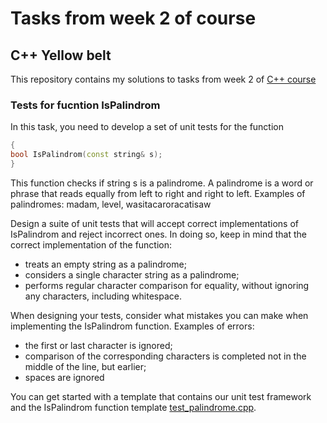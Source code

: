 # Tasks from week 2 of course

## C++ Yellow belt
This repository contains my solutions to tasks from week 2 of [C++ course](https://www.coursera.org/learn/c-plus-plus-yellow/home/welcome)
### Tests for fucntion IsPalindrom

In this task, you need to develop a set of unit tests for the function
```cpp
{
bool IsPalindrom(const string& s);
}
```
This function checks if string s is a palindrome. A palindrome is a word or phrase that reads equally from left to right and right to left. Examples of palindromes: madam, level, wasitacaroracatisaw

Design a suite of unit tests that will accept correct implementations of IsPalindrom and reject incorrect ones. In doing so, keep in mind that the correct implementation of the function:

- treats an empty string as a palindrome;
- considers a single character string as a palindrome;
- performs regular character comparison for equality, without ignoring any characters, including whitespace.

When designing your tests, consider what mistakes you can make when implementing the IsPalindrom function. Examples of errors:

- the first or last character is ignored;
- comparison of the corresponding characters is completed not in the middle of the line, but earlier;
- spaces are ignored

You can get started with a template that contains our unit test framework and the IsPalindrom function template [test_palindrome.cpp](./test_palindrome.cpp).
